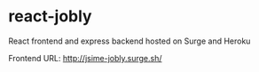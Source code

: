 # react-jobly

React frontend and express backend hosted on Surge and Heroku

Frontend URL: http://jsime-jobly.surge.sh/
